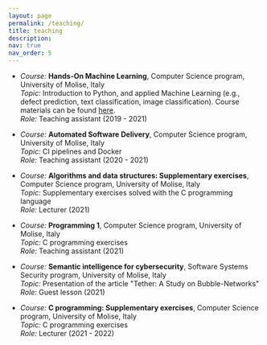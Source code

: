 ```yaml
---
layout: page
permalink: /teaching/
title: teaching
description: 
nav: true
nav_order: 5
---
```

* _Course:_ **Hands-On Machine Learning**, Computer Science program, University of Molise, Italy \
  _Topic:_ Introduction to Python, and applied Machine Learning (e.g., defect prediction, text classification, image classification). Course materials can be found <a href="https://github.com/grosa1/hands-on-ml-tutorials" target="_blank">here</a>. \
  _Role:_ Teaching assistant (2019 - 2021)


* _Course:_ **Automated Software Delivery**, Computer Science program, University of Molise, Italy \
  _Topic:_ CI pipelines and Docker \
  _Role:_ Teaching assistant (2020 - 2021)


* _Course:_ **Algorithms and data structures: Supplementary exercises**, Computer Science program, University of Molise, Italy \
  _Topic:_ Supplementary exercises solved with the C programming language \
  _Role:_ Lecturer (2021)


* _Course:_ **Programming 1**, Computer Science program, University of Molise, Italy \
  _Topic:_ C programming exercises \
  _Role:_ Teaching assistant (2021)


* _Course:_ **Semantic intelligence for cybersecurity**, Software Systems Security program, University of Molise, Italy \
  _Topic:_ Presentation of the article "Tether: A Study on Bubble-Networks" \
  _Role:_ Guest lesson (2021)


* _Course:_ **C programming: Supplementary exercises**, Computer Science program, University of Molise, Italy \
  _Topic:_ C programming exercises \
  _Role:_ Lecturer (2021 - 2022)

<!-- <div class="card mt-3">
  <div class="p-3">
    <div class="row">
      <div class="col-sm-10">
        <h5 class="font-weight-bold">Hands-On Machine Learning</h5>
      </div>
      <div class="col-sm-2 text-left text-sm-right">
        <a class="badge font-weight-bold light-blue darken-1 text-uppercase align-middle" href="https://inst.eecs.berkeley.edu/~cs188/fa19/" target="_blank">
            CS 188
        </a>
      </div>
    </div>
    <h6 class="font-italic mt-2 mt-sm-0">Hands-On Machine Learning</h6>
    <ul class="card-text font-weight-light list-group list-group-flush">
        <p>
        CS 188 is an upper-division introduction to artificial intelligence taught by <a href="https://people.eecs.berkeley.edu/~anca/" target="_blank">Prof. Anca Dragan</a>. Throughout the course, I covered concepts ranging from search algorithms, game trees, Markov decision processes, reinforcement learning, probabilistic graphical modeling, and machine learning. I held regular office hours, designed homework and exams, and led weekly one-hour discussion sections.
    Course materials can be found <a href="https://inst.eecs.berkeley.edu/~cs188/fa19/" target="_blank">here</a>.
        </p>
    </ul>
  </div>
</div> -->


